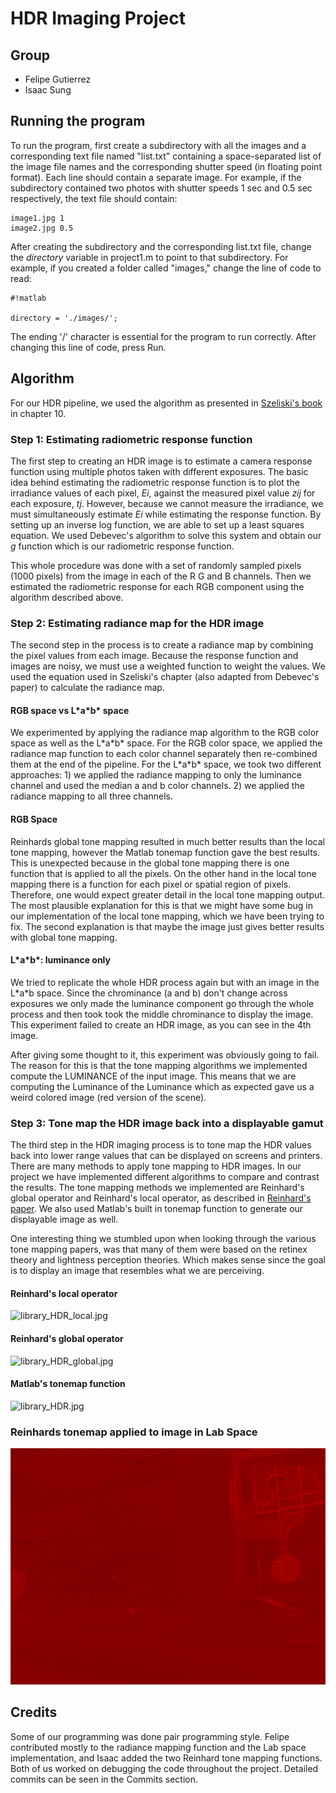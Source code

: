 # HDR Imaging Project

## Group
* Felipe Gutierrez 
* Isaac Sung

## Running the program

To run the program, first create a subdirectory with all the images and a corresponding text file named "list.txt" containing a space-separated list of the image file names and the corresponding shutter speed (in floating point format). Each line should contain a separate image. For example, if the subdirectory contained two photos with shutter speeds 1 sec and 0.5 sec respectively, the text file should contain:


```
image1.jpg 1
image2.jpg 0.5

```

After creating the subdirectory and the corresponding list.txt file, change the *directory* variable in project1.m to point to that subdirectory. For example, if you created a folder called "images," change the line of code to read:


```
#!matlab

directory = './images/';
```

The ending '/' character is essential for the program to run correctly. After changing this line of code, press Run.

## Algorithm

For our HDR pipeline, we used the algorithm as presented in [Szeliski's book](http://szeliski.org/Book/drafts/SzeliskiBook_20100903_draft.pdf) in chapter 10. 

### Step 1: Estimating radiometric response function

The first step to creating an HDR image is to estimate a camera response function using multiple photos taken with different exposures. The basic idea behind estimating the radiometric response function is to plot the irradiance values of each pixel, *Ei*, against the measured pixel value *zij* for each exposure, *tj*. However, because we cannot measure the irradiance, we must simultaneously estimate *Ei* while estimating the response function. By setting up an inverse log function, we are able to set up a least squares equation. We used Debevec's algorithm to solve this system and obtain our *g* function which is our radiometric response function.

This whole procedure was done with a set of randomly sampled pixels (1000 pixels) from the image in each of the R G and B channels. Then we estimated the radiometric response for each RGB component using the algorithm described above.

### Step 2: Estimating radiance map for the HDR image

The second step in the process is to create a radiance map by combining the pixel values from each image. Because the response function and images are noisy, we must use a weighted function to weight the values. We used the equation used in Szeliski's chapter (also adapted from Debevec's paper) to calculate the radiance map.

#### RGB space vs L\*a\*b\* space

We experimented by applying the radiance map algorithm to the RGB color space as well as the L\*a\*b\* space. For the RGB color space, we applied the radiance map function to each color channel separately then re-combined them at the end of the pipeline. For the L\*a\*b\* space, we took two different approaches: 1) we applied the radiance mapping to only the luminance channel and used the median a and b color channels. 2) we applied the radiance mapping to all three channels. 

#### RGB Space

Reinhards global tone mapping resulted in much better results than the local tone mapping, however the Matlab tonemap function gave the best results. This is unexpected because in the global tone mapping there is one function that is applied to all the pixels. On the other hand in the local tone mapping there is a function for each pixel or spatial region of pixels. Therefore, one would expect greater detail in the local tone mapping output. The most plausible explanation for this is that we might have some bug in our implementation of the local tone mapping, which we have been trying to fix. The second explanation is that maybe the image just gives better results with global tone mapping.

#### L\*a\*b\*: luminance only

We tried to replicate the whole HDR process again but with an image in the L\*a\*b space. Since the chrominance (a and b) don't change across exposures we only made the luminance component go through the whole process and then took took the middle chrominance to display the image. This experiment failed to create an HDR image, as you can see in the 4th image. 

After giving some thought to it, this experiment was obviously going to fail. The reason for this is that the tone mapping algorithms we implemented compute the LUMINANCE of the input image. This means that we are computing the Luminance of the Luminance which as expected gave us a weird colored image (red version of the scene).

### Step 3: Tone map the HDR image back into a displayable gamut

The third step in the HDR imaging process is to tone map the HDR values back into lower range values that can be displayed on screens and printers. There are many methods to apply tone mapping to HDR images. In our project we have implemented different algorithms to compare and contrast the results. The tone mapping methods we implemented are Reinhard's global operator and Reinhard's local operator, as described in [Reinhard's paper](http://www.cmap.polytechnique.fr/~peyre/cours/x2005signal/hdr_photographic.pdf). We also used Matlab's built in tonemap function to generate our displayable image as well.

One interesting thing we stumbled upon when looking through the various tone mapping papers, was that many of them were based on the retinex theory and lightness perception theories. Which makes sense since the goal is to display an image that resembles what we are perceiving. 

#### Reinhard's local operator

![library_HDR_local.jpg](https://bitbucket.org/repo/GzeyrK/images/2112533813-library_HDR_local.jpg)

#### Reinhard's global operator

![library_HDR_global.jpg](https://bitbucket.org/repo/GzeyrK/images/1593498092-library_HDR_global.jpg)

#### Matlab's tonemap function

![library_HDR.jpg](https://bitbucket.org/repo/GzeyrK/images/1542103258-library_HDR.jpg)

### Reinhards tonemap applied to image in Lab Space

![library_HDR_lab_only_l_global.jpg](./library_HDR_lab_only_l_global.jpg "Lab tonemap Fail")

## Credits

Some of our programming was done pair programming style. Felipe contributed mostly to the radiance mapping function and the Lab space implementation, and Isaac added the two Reinhard tone mapping functions. Both of us worked on debugging the code throughout the project. Detailed commits can be seen in the Commits section.

